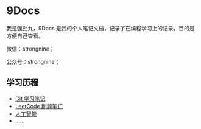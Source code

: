 # 9Docs

我是强劲九，9Docs 是我的个人笔记文档，记录了在编程学习上的记录，目的是方便自己查看。

微信：strongnine；

公众号：strongnine；

## 学习历程

- [Git 学习笔记]()
- [LeetCode 刷题笔记]()
- [人工智能]()
- ......

